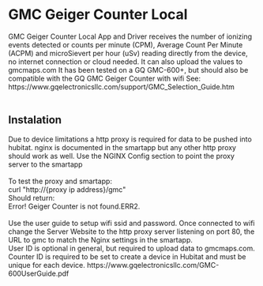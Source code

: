 <h1>GMC Geiger Counter Local</h1>
GMC Geiger Counter Local App and Driver receives the number of ionizing events detected or counts per minute (CPM), Average Count Per Minute (ACPM) and microSievert per hour (uSv) reading directly from the device, no internet connection or cloud needed. It can also upload the values to gmcmaps.com 
It has been tested on a GQ GMC-600+, but should also be compatible with the GQ GMC Geiger Counter with wifi See: https://www.gqelectronicsllc.com/support/GMC_Selection_Guide.htm<br>
<br>
<h2>Instalation</h2>
Due to device limitations a http proxy is required for data to be pushed into hubitat. nginx is documented in the smartapp but any other http proxy should work as well. Use the NGINX Config section to point the proxy server to the smartapp<br><br>
To test the proxy and smartapp:<br>
curl "http://{proxy ip address}/gmc"<br>
Should return:<br>
<html><head><body>Error! Geiger Counter is not found.ERR2.</body></html><br><br>
Use the user guide to setup wifi ssid and password. Once connected to wifi change the Server Website to the http proxy server listening on port 80, the URL to gmc to match the Nginx settings in the smartapp.<br>User ID is optional in general, but required to upload data to gmcmaps.com. Counter ID is required to be set to create a device in Hubitat and must be unique for each device.
https://www.gqelectronicsllc.com/GMC-600UserGuide.pdf
